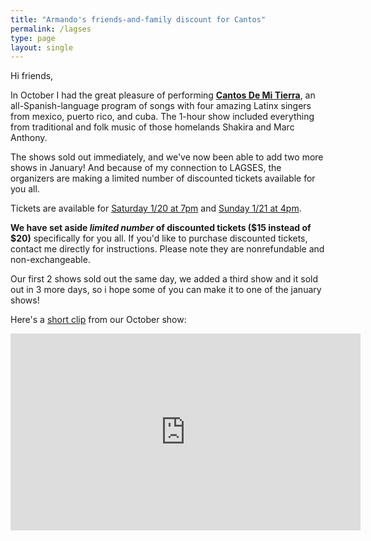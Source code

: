 ```yaml
---
title: "Armando's friends-and-family discount for Cantos"
permalink: /lagses
type: page
layout: single
---
```


Hi friends,

In October I had the great pleasure of performing [**Cantos De Mi
Tierra**](http://cantosdemitierra.com/), an
all-Spanish-language program of songs with four amazing Latinx singers
from mexico, puerto rico, and cuba.  The 1-hour show included
everything from traditional and folk music of those homelands
Shakira and Marc Anthony. 

The shows sold out immediately, and we've now been able to add two
more shows in January!  And because of my connection to LAGSES, the
organizers are making a limited number of discounted tickets available
for you all. 

Tickets are available for 
[Saturday 1/20 at 7pm](https://www.tickettailor.com/events/livemusic/1057788) and 
[Sunday 1/21 at 4pm](https://www.tickettailor.com/events/livemusic/1057789).

**We have set aside _limited number_ of discounted tickets ($15
instead of $20)** 
specifically for you all.  If you'd like to purchase
discounted tickets, contact me directly for instructions.  Please note
they are nonrefundable and non-exchangeable.  

Our first 2 shows sold
out the same day, we added a third show and it sold out in 3 more
days, so i hope some of you can make it to one of the january shows! 

Here's a [short clip](https://www.youtube.com/watch?v=N2782zx_LKw)
from our October show:

<iframe width="560" height="315" src="https://www.youtube.com/embed/wmd37SeYZrc?si=WT2jZzM522vdFFi-" title="YouTube video player" frameborder="0" allow="accelerometer; autoplay; clipboard-write; encrypted-media; gyroscope; picture-in-picture; web-share" allowfullscreen></iframe>
